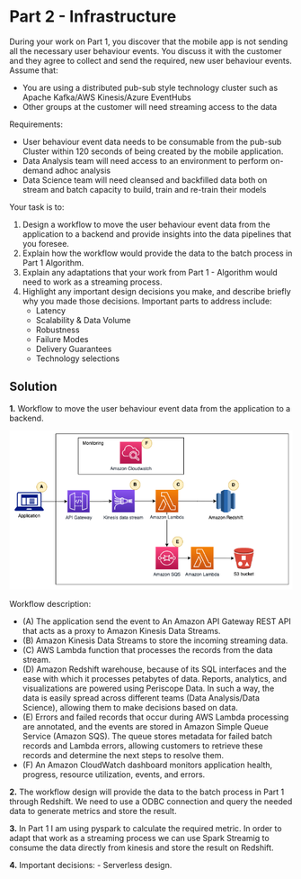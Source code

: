 # Part 2 - Infrastructure

During your work on Part 1, you discover that the mobile app is not sending all the necessary user behaviour events. You discuss it with the customer and they agree to collect and send the required, new user behaviour events.
Assume that:
- You are using a distributed pub-sub style technology cluster such as Apache Kafka/AWS Kinesis/Azure EventHubs 
- Other groups at the customer will need streaming access to the data

Requirements:

- User behaviour event data needs to be consumable from the pub-sub Cluster within 120 seconds of being created by the mobile application.
- Data Analysis team will need access to an environment to perform on-demand adhoc analysis
- Data Science team will need cleansed and backfilled data both on stream and batch capacity to build, train and re-train their models 

Your task is to: 
1. Design a workflow to move the user behaviour event data from the application to a backend and provide insights into the data pipelines that you foresee.
2. Explain how the workflow would provide the data to the batch process in Part 1 Algorithm. 
3. Explain any adaptations that your work from Part 1 - Algorithm would need to work as a streaming process.
4. Highlight any important design decisions you make, and describe briefly why you made those decisions. Important parts to address include:
    - Latency
    - Scalability & Data Volume
    - Robustness
    - Failure Modes
    - Delivery Guarantees
    - Technology selections

## Solution
**1.** Workflow to move the user behaviour event data from the application to a backend.

![diagram](diagram.png)

Workflow description:
- (A) The application send the event to An Amazon API Gateway REST API that acts as a proxy to Amazon Kinesis Data Streams.
- (B) Amazon Kinesis Data Streams to store the incoming streaming data.
- (C) AWS Lambda function that processes the records from the data stream.
- (D) Amazon Redshift warehouse, because of its SQL interfaces and the ease with which it processes petabytes of data. Reports, analytics, and visualizations are powered using Periscope Data. In such a way, the data is easily spread across different teams (Data Analysis/Data Science), allowing them to make decisions based on data.
- (E) Errors and failed records that occur during AWS Lambda processing are annotated, and the events are stored in Amazon Simple Queue Service (Amazon SQS). The queue stores metadata for failed batch records and Lambda errors, allowing customers to retrieve these records and determine the next steps to resolve them.
- (F) An Amazon CloudWatch dashboard monitors application health, progress, resource utilization, events, and errors. 

**2.** The workflow design will provide the data to the batch process in Part 1 through Redshift. We need to use a ODBC connection and query the needed data to generate metrics and store the result.

**3.** In Part 1 I am using pyspark to calculate the required metric. In order to adapt that work as a streaming process we can use Spark Streamig to consume the data directly from kinesis and store the result on Redshift.

**4.** Important decisions:
    -  Serverless design.
 


